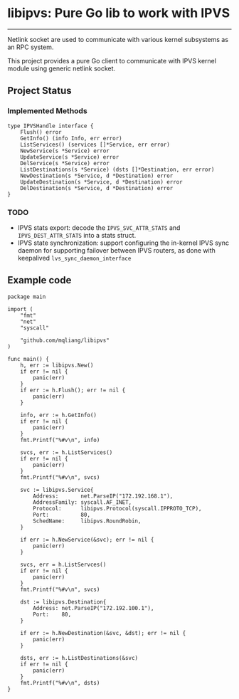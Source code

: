 # libipvs: Pure Go lib to work with IPVS
----

Netlink socket are used to communicate with various kernel subsystems as an RPC system.

This project provides a pure Go client to communicate with IPVS kernel module using generic netlink socket.


## Project Status
### Implemented Methods
```Golang
type IPVSHandle interface {
	Flush() error
	GetInfo() (info Info, err error)
	ListServices() (services []*Service, err error)
	NewService(s *Service) error
	UpdateService(s *Service) error
	DelService(s *Service) error
	ListDestinations(s *Service) (dsts []*Destination, err error)
	NewDestination(s *Service, d *Destination) error
	UpdateDestination(s *Service, d *Destination) error
	DelDestination(s *Service, d *Destination) error
}
```

### TODO
* IPVS stats export: decode the `IPVS_SVC_ATTR_STATS` and `IPVS_DEST_ATTR_STATS` into a stats struct.
* IPVS state synchronization: support configuring the in-kernel IPVS sync daemon for supporting failover
  between IPVS routers, as done with keepalived `lvs_sync_daemon_interface`


## Example code

```Golang
package main

import (
	"fmt"
	"net"
	"syscall"

	"github.com/mqliang/libipvs"
)

func main() {
	h, err := libipvs.New()
	if err != nil {
		panic(err)
	}
	if err := h.Flush(); err != nil {
		panic(err)
	}

	info, err := h.GetInfo()
	if err != nil {
		panic(err)
	}
	fmt.Printf("%#v\n", info)

	svcs, err := h.ListServices()
	if err != nil {
		panic(err)
	}
	fmt.Printf("%#v\n", svcs)

	svc := libipvs.Service{
		Address:       net.ParseIP("172.192.168.1"),
		AddressFamily: syscall.AF_INET,
		Protocol:      libipvs.Protocol(syscall.IPPROTO_TCP),
		Port:          80,
		SchedName:     libipvs.RoundRobin,
	}

	if err := h.NewService(&svc); err != nil {
		panic(err)
	}

	svcs, err = h.ListServces()
	if err != nil {
		panic(err)
	}
	fmt.Printf("%#v\n", svcs)

	dst := libipvs.Destination{
		Address: net.ParseIP("172.192.100.1"),
		Port:    80,
	}

	if err := h.NewDestination(&svc, &dst); err != nil {
		panic(err)
	}

	dsts, err := h.ListDestinations(&svc)
	if err != nil {
		panic(err)
	}
	fmt.Printf("%#v\n", dsts)
}
```